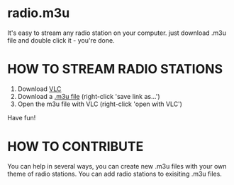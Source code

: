radio.m3u
=========

It's easy to stream any radio station on your computer.
just download .m3u file and double click it - you're done.


HOW TO STREAM RADIO STATIONS
============================

1. Download [VLC](http://www.videolan.org/vlc/index.html)
2. Download a [.m3u file](https://raw.github.com/Iftachorr/radio.m3u/master/israel.m3u) (right-click 'save link as...')
3. Open the m3u file with VLC (right-click 'open with VLC')

Have fun!


HOW TO CONTRIBUTE
=================

You can help in several ways, you can create new .m3u files with your own theme of radio stations.
You can add radio stations to exisiting .m3u files.


